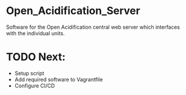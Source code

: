 # Open_Acidification_Server
Software for the Open Acidification central web server which interfaces with the individual units.

# TODO Next:
* Setup script
* Add required software to Vagrantfile
* Configure CI/CD
